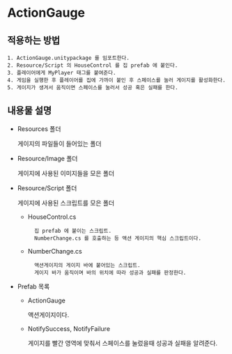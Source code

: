 # ActionGauge
## 적용하는 방법

    1. ActionGauge.unitypackage 를 임포트한다.
    2. Resource/Script 의 HouseControl 를 집 prefab 에 붙인다.
    3. 플레이어에게 MyPlayer 태그를 붙여준다.
    4. 게임을 실행한 후 플레이어를 집에 가까이 붙인 후 스페이스를 눌러 게이지를 활성화한다.
    5. 게이지가 생겨서 움직이면 스페이스를 눌러서 성공 혹은 실패를 한다.

## 내용물 설명

- Resources 폴더

    게이지의 파일들이 들어있는 폴더

- Resource/Image 폴더

    게이지에 사용된 이미지들을 모은 폴더

- Resource/Script 폴더

    게이지에 사용된 스크립트를 모은 폴더

    - HouseControl.cs
    
            집 prefab 에 붙이는 스크립트.
            NumberChange.cs 를 호출하는 등 액션 게이지의 핵심 스크립트이다.

    - NumberChange.cs
    
            액션게이지의 게이지 바에 붙어있는 스크립트.
            게이지 바가 움직이며 바의 위치에 따라 성공과 실패를 판정한다.

- Prefab 목록

    - ActionGauge

        액션게이지이다.

    - NotifySuccess, NotifyFailure
    
        게이지를 빨간 영역에 맞춰서 스페이스를 눌렀을때 성공과 실패을 알려준다.